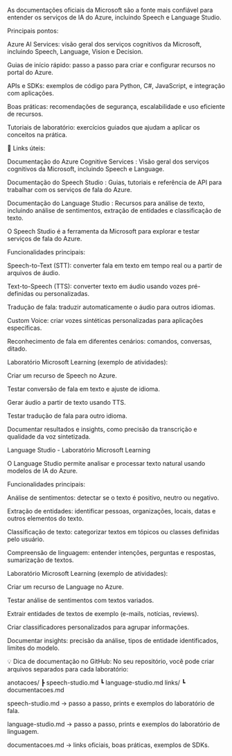 As documentações oficiais da Microsoft são a fonte mais confiável para entender os serviços de IA do Azure, incluindo Speech e Language Studio.

Principais pontos:

Azure AI Services: visão geral dos serviços cognitivos da Microsoft, incluindo Speech, Language, Vision e Decision.

Guias de início rápido: passo a passo para criar e configurar recursos no portal do Azure.

APIs e SDKs: exemplos de código para Python, C#, JavaScript, e integração com aplicações.

Boas práticas: recomendações de segurança, escalabilidade e uso eficiente de recursos.

Tutoriais de laboratório: exercícios guiados que ajudam a aplicar os conceitos na prática.

🔗 Links úteis:

Documentação do Azure Cognitive Services
: Visão geral dos serviços cognitivos da Microsoft, incluindo Speech e Language.

Documentação do Speech Studio
: Guias, tutoriais e referência de API para trabalhar com os serviços de fala do Azure.

Documentação do Language Studio
: Recursos para análise de texto, incluindo análise de sentimentos, extração de entidades e classificação de texto.

O Speech Studio é a ferramenta da Microsoft para explorar e testar serviços de fala do Azure.

Funcionalidades principais:

Speech-to-Text (STT): converter fala em texto em tempo real ou a partir de arquivos de áudio.

Text-to-Speech (TTS): converter texto em áudio usando vozes pré-definidas ou personalizadas.

Tradução de fala: traduzir automaticamente o áudio para outros idiomas.

Custom Voice: criar vozes sintéticas personalizadas para aplicações específicas.

Reconhecimento de fala em diferentes cenários: comandos, conversas, ditado.

Laboratório Microsoft Learning (exemplo de atividades):

Criar um recurso de Speech no Azure.

Testar conversão de fala em texto e ajuste de idioma.

Gerar áudio a partir de texto usando TTS.

Testar tradução de fala para outro idioma.

Documentar resultados e insights, como precisão da transcrição e qualidade da voz sintetizada.

Language Studio - Laboratório Microsoft Learning

O Language Studio permite analisar e processar texto natural usando modelos de IA do Azure.

Funcionalidades principais:

Análise de sentimentos: detectar se o texto é positivo, neutro ou negativo.

Extração de entidades: identificar pessoas, organizações, locais, datas e outros elementos do texto.

Classificação de texto: categorizar textos em tópicos ou classes definidas pelo usuário.

Compreensão de linguagem: entender intenções, perguntas e respostas, sumarização de textos.

Laboratório Microsoft Learning (exemplo de atividades):

Criar um recurso de Language no Azure.

Testar análise de sentimentos com textos variados.

Extrair entidades de textos de exemplo (e-mails, notícias, reviews).

Criar classificadores personalizados para agrupar informações.

Documentar insights: precisão da análise, tipos de entidade identificados, limites do modelo.

💡 Dica de documentação no GitHub:
No seu repositório, você pode criar arquivos separados para cada laboratório:

anotacoes/
 ┣ speech-studio.md
 ┗ language-studio.md
links/
 ┗ documentacoes.md


speech-studio.md → passo a passo, prints e exemplos do laboratório de fala.

language-studio.md → passo a passo, prints e exemplos do laboratório de linguagem.

documentacoes.md → links oficiais, boas práticas, exemplos de SDKs.

